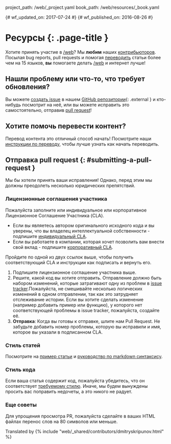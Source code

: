 project_path: /web/_project.yaml
book_path: /web/resources/_book.yaml

{# wf_updated_on: 2017-07-24 #}
{# wf_published_on: 2016-08-26 #}

# Ресурсы {: .page-title }

Хотите принять участие в [/web](/web/)? Мы **любим** наших
[контрибьюторов](contributors). Посылая bug reports, pull requests и помогая
[переводить](translations) статьи более чем на 15 языков, **вы** помогаете
делать [/web](/web/) и интернет лучше!

## Нашли проблему или что-то, что требует обновления?

Вы можете [создать issue](https://github.com/Google/WebFundamentals/issues) в
нашем [GitHub репозитории](https://github.com/Google/WebFundamentals/){:
.external } и кто-нибудь посмотрит на неё, или вы можете исправить это
самостоятельно, отправив [pull request](#submitting-a-pull-request)!

## Хотите помочь перевести контент?

Перевод контента это отличный способ начать! Посмотрите наши [инструкции по
переводу](translations), чтобы лучше узнать как начать переводить.

## Отправка pull request {: #submitting-a-pull-request }

Мы бы хотели принять ваши исправления! Однако, перед этим мы должны преодолеть
несколько юридических препятствий.

### Лицензионные соглашения участника

Пожалуйста заполните или индивидуальное или корпоративное Лицензионное
Соглашение Участника (CLA).

- Если вы являетесь автором оригинального исходного кода и вы уверены, что вы
владелец интеллектуальной собственности - подпишите [индивидуальный
CLA](/open-source/cla/individual).
- Если вы работаете в компании, которая хочет позволить вам внести свой вклад -
подпишите [корпоративный CLA](/open-source/cla/corporate).

Пройдите по одной из двух ссылок выше, чтобы получить соответствующий CLA и
инструкции как подписать и вернуть его.

1. Подпишите лицензионное соглашение участника выше.
2. Решите, какой код вы хотите отправить. Отправление должно быть набором
изменений, которые затрагивают одну из проблем в [issue
tracker](https://github.com/Google/WebFundamentals/issues).Пожалуйста, не
смешивайте несколько логических изменений в одном отправлении, так как это
затрудняет отслеживание истории. Если вы хотите сделать изменение (например
добавить пример или функцию), у которого нет соответствующей проблемы в issue
tracker, пожалуйста, создайте её.
3. **Отправка**: Когда вы готовы к отправке, шлите нам Pull Request. Не забудьте
добавить номер проблемы, которую вы исправили и имя, которое вы указали в
подписанном CLA.

### Стиль статей

Посмотрите на [пример статьи](writing-an-article) и [руководство по markdown
синтаксису](markdown-syntax).

### Стиль кода

Если ваша статья содержит код, пожалуйста убедитесь, что он соответствует
[требуемому стилю](https://google.github.io/styleguide/javascriptguide.xml).
Иначе, мы будем вынуждены просить вас поправить недочеты, а это никого не
радует.

### Еще советы

Для упрощения просмотра PR, пожалуйста сделайте в ваших HTML файлах перенос слов
на 80 символов или меньше.



Translated by
{% include "web/_shared/contributors/dmitryskripunov.html" %}
